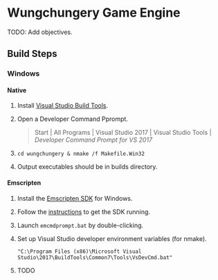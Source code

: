 Wungchungery Game Engine
========================

TODO: Add objectives.


Build Steps
-----------

### Windows

#### Native

1. Install [Visual Studio Build Tools][1].
2. Open a Developer Command Pprompt.
    >Start | All Programs | Visual Studio 2017 | Visual Studio Tools | *Developer Command Prompt for VS 2017*

3. `cd wungchungery & nmake /f Makefile.Win32`
4. Output executables should be in builds directory.

#### Emscripten

1. Install the [Emscripten SDK][2] for Windows.
2. Follow the [instructions][3] to get the SDK running.
3. Launch `emcmdprompt.bat` by double-clicking.
4. Set up Visual Studio developer environment variables (for nmake).

    `"C:\Program Files (x86)\Microsoft Visual Studio\2017\BuildTools\Common7\Tools\VsDevCmd.bat"`

5. TODO

[1]: https://www.visualstudio.com/downloads/#build-tools-for-visual-studio-2017
[2]: https://kripken.github.io/emscripten-site/docs/getting_started/downloads.html
[3]: https://kripken.github.io/emscripten-site/docs/getting_started/downloads.html#sdk-installation-instructions